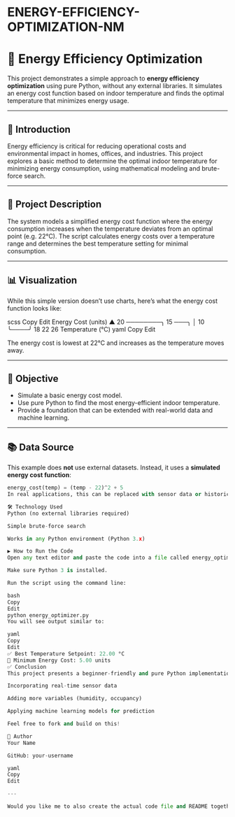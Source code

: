 # ENERGY-EFFICIENCY-OPTIMIZATION-NM
# 🔋 Energy Efficiency Optimization

This project demonstrates a simple approach to **energy efficiency optimization** using pure Python, without any external libraries. It simulates an energy cost function based on indoor temperature and finds the optimal temperature that minimizes energy usage.

---

## 🧠 Introduction

Energy efficiency is critical for reducing operational costs and environmental impact in homes, offices, and industries. This project explores a basic method to determine the optimal indoor temperature for minimizing energy consumption, using mathematical modeling and brute-force search.

---

## 📄 Project Description

The system models a simplified energy cost function where the energy consumption increases when the temperature deviates from an optimal point (e.g. 22°C). The script calculates energy costs over a temperature range and determines the best temperature setting for minimal consumption.

---

## 📊 Visualization

While this simple version doesn’t use charts, here’s what the energy cost function looks like:

scss
Copy
Edit
  Energy Cost (units)
        ▲
    20 ────────╮
    15 ───╮    │
    10    ╰────╯
         18   22   26
           Temperature (°C)
yaml
Copy
Edit

The energy cost is lowest at 22°C and increases as the temperature moves away.

---

## 🎯 Objective

- Simulate a basic energy cost model.
- Use pure Python to find the most energy-efficient indoor temperature.
- Provide a foundation that can be extended with real-world data and machine learning.

---

## 📚 Data Source

This example does **not** use external datasets. Instead, it uses a **simulated energy cost function**:

```python
energy_cost(temp) = (temp - 22)^2 + 5
In real applications, this can be replaced with sensor data or historical energy consumption logs.

🛠️ Technology Used
Python (no external libraries required)

Simple brute-force search

Works in any Python environment (Python 3.x)

▶️ How to Run the Code
Open any text editor and paste the code into a file called energy_optimizer.py.

Make sure Python 3 is installed.

Run the script using the command line:

bash
Copy
Edit
python energy_optimizer.py
You will see output similar to:

yaml
Copy
Edit
✅ Best Temperature Setpoint: 22.00 °C
🔋 Minimum Energy Cost: 5.00 units
✅ Conclusion
This project presents a beginner-friendly and pure Python implementation for optimizing energy usage. It demonstrates how a simple mathematical model can be used to improve efficiency without the need for complex libraries or datasets. You can extend this by:

Incorporating real-time sensor data

Adding more variables (humidity, occupancy)

Applying machine learning models for prediction

Feel free to fork and build on this!

📌 Author
Your Name

GitHub: your-username

yaml
Copy
Edit

---

Would you like me to also create the actual code file and README together as a downloadable ZIP or GitHub
